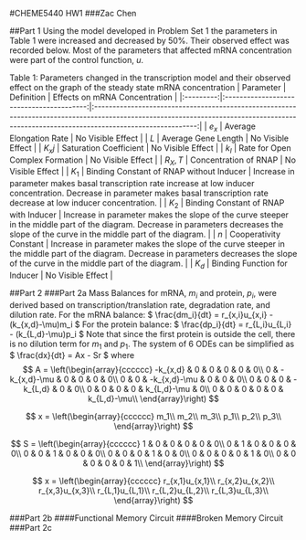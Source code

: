 #CHEME5440 HW1
###Zac Chen

##Part 1
Using the model developed in Problem Set 1 the parameters in Table 1 were increased and decreased by 50%. Their observed effect was recorded below. Most of the parameters that affected mRNA concentration were part of the control function, $u$.

Table 1: Parameters changed in the transcription model and their observed effect on the graph of the steady state mRNA concentration
| Parameter |                Definition                |                                                                              Effects on mRNA Concentration                                                                               |
|:---------:|:----------------------------------------:|:----------------------------------------------------------------------------------------------------------------------------------------------------------------------------------------:|
|   $e_x$   |         Average Elongation Rate          |                                                                                        No Visible  Effect                                                                                         |
|    $L$    |           Average Gene Length            |                                                                                        No Visible Effect                                                                                         |
|  $K_xj$   |          Saturation Coefficient          |                                                                                        No Visible Effect                                                                                         |
|   $k_I$   |     Rate for Open Complex Formation      |                                                                                        No Visible Effect                                                                                         |
|  $R_X,T$  |          Concentration of RNAP           |                                                                                        No Visible Effect                                                                                         |
|   $K_1$   | Binding Constant of RNAP without Inducer | Increase in parameter makes basal transcription rate increase at low inducer concentration. Decrease in parameter makes basal transcription rate decrease at low inducer concentration.  |
|   $K_2$   |  Binding Constant of RNAP with Inducer   | Increase in parameter makes the slope of the curve steeper in the middle part of the diagram. Decrease in parameters decreases the slope of the curve in the middle part of the diagram. |
|    $n$    |          Cooperativity Constant          | Increase in parameter makes the slope of the curve steeper in the middle part of the diagram. Decrease in parameters decreases the slope of the curve in the middle part of the diagram. |
|   $K_d$   |       Binding Function for Inducer       |                                                                                    No Visible Effect                                                                                     |


##Part 2
###Part 2a
Mass Balances for mRNA, $m_i$ and protein, $p_i$, were derived based on transcription/translation rate, degradation rate, and dilution rate.
For the mRNA balance:
$ \frac{dm_i}{dt} = r_{x,i}u_{x,i} -  (k_{x,d}-\mu)m_i $
For the protein balance:
$ \frac{dp_i}{dt} = r_{L,i}u_{L,i} -  (k_{L,d}-\mu)p_i $
Note that since the first protein is outside the cell, there is no dilution term for $m_1$ and $p_1$. The system of 6 ODEs can be simplified as
$ \frac{dx}{dt} = Ax -  Sr $
where
$$ A =
\left(\begin{array}{cccccc}
-k_{x,d} & 0 & 0 & 0 & 0 & 0\\
0 & -k_{x,d}-\mu & 0 & 0 & 0 & 0\\
0 & 0 & -k_{x,d}-\mu & 0 & 0 & 0\\
0 & 0 & 0 & -k_{L,d} & 0 & 0\\
0 & 0 & 0 & 0 & k_{L,d}-\mu & 0\\
0 & 0 & 0 & 0 & 0 & k_{L,d}-\mu\\
\end{array}\right)
$$

$$ x =
\left(\begin{array}{cccccc}
m_1\\
m_2\\
m_3\\
p_1\\
p_2\\
p_3\\
\end{array}\right)
$$

$$ S =
\left(\begin{array}{cccccc}
1 & 0 & 0 & 0 & 0 & 0\\
0 & 1 & 0 & 0 & 0 & 0\\
0 & 0 & 1 & 0 & 0 & 0\\
0 & 0 & 0 & 1 & 0 & 0\\
0 & 0 & 0 & 0 & 1 & 0\\
0 & 0 & 0 & 0 & 0 & 1\\
\end{array}\right)
$$

$$ x =
\left(\begin{array}{cccccc}
r_{x,1}u_{x,1}\\
r_{x,2}u_{x,2}\\
r_{x,3}u_{x,3}\\
r_{L,1}u_{L,1}\\
r_{L,2}u_{L,2}\\
r_{L,3}u_{L,3}\\
\end{array}\right)
$$


###Part 2b
####Functional Memory Circuit
####Broken Memory Circuit
###Part 2c
